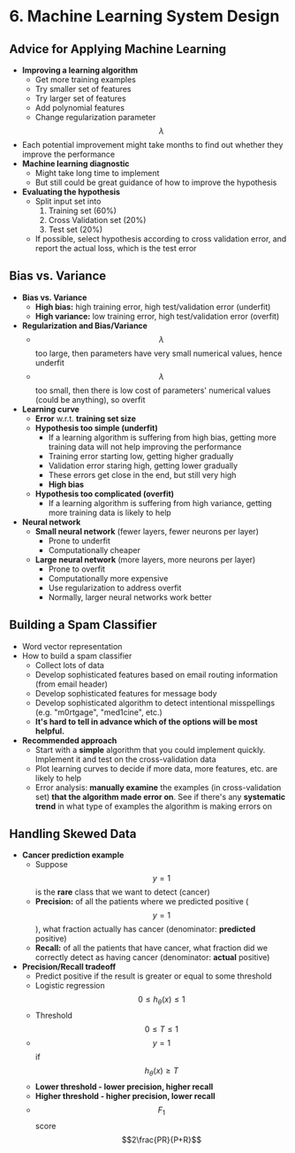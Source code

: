 # 6. Machine Learning System Design

## Advice for Applying Machine Learning

* **Improving a learning algorithm**
  * Get more training examples
  * Try smaller set of features
  * Try larger set of features
  * Add polynomial features
  * Change regularization parameter $$\lambda$$
* Each potential improvement might take months to find out whether they improve the performance
* **Machine learning diagnostic**
  * Might take long time to implement
  * But still could be great guidance of how to improve the hypothesis
* **Evaluating the hypothesis**
  * Split input set into
    1. Training set \(60%\)
    2. Cross Validation set \(20%\)
    3. Test set \(20%\)
  * If possible, select hypothesis according to cross validation error, and report the actual loss, which is the test error

## Bias vs. Variance

* **Bias vs. Variance**
  * **High bias:** high training error, high test/validation error \(underfit\)
  * **High variance:** low training error, high test/validation error \(overfit\)
* **Regularization and Bias/Variance**
  * $$\lambda$$too large, then parameters have very small numerical values, hence underfit
  * $$\lambda$$too small, then there is low cost of parameters' numerical values \(could be anything\), so overfit
* **Learning curve**
  * **Error** w.r.t. **training set size**
  * **Hypothesis too simple \(underfit\)**
    * If a learning algorithm is suffering from high bias, getting more training data will not help improving the performance
    * Training error starting low, getting higher gradually
    * Validation error staring high, getting lower gradually
    * These errors get close in the end, but still very high
    * **High bias**
  * **Hypothesis too complicated \(overfit\)**
    * If a learning algorithm is suffering from high variance, getting more training data is likely to help
* **Neural network**
  * **Small neural network** \(fewer layers, fewer neurons per layer\)
    * Prone to underfit
    * Computationally cheaper
  * **Large neural network** \(more layers, more neurons per layer\)
    * Prone to overfit
    * Computationally more expensive
    * Use regularization to address overfit
    * Normally, larger neural networks work better

## Building a Spam Classifier

* Word vector representation
* How to build a spam classifier
  * Collect lots of data
  * Develop sophisticated features based on email routing information \(from email header\)
  * Develop sophisticated features for message body
  * Develop sophisticated algorithm to detect intentional misspellings \(e.g. "m0rtgage", "med1cine", etc.\)
  * **It's hard to tell in advance which of the options will be most helpful.**
* **Recommended approach**
  * Start with a **simple** algorithm that you could implement quickly. Implement it and test on the cross-validation data
  * Plot learning curves to decide if more data, more features, etc. are likely to help
  * Error analysis: **manually examine** the examples \(in cross-validation set\) **that the algorithm made error on**. See if there's any **systematic trend** in what type of examples the algorithm is making errors on

## Handling Skewed Data

* **Cancer prediction example**
  * Suppose $$y=1$$is the **rare** class that we want to detect \(cancer\)
  * **Precision:** of all the patients where we predicted positive \($$y=1$$\), what fraction actually has cancer \(denominator: **predicted** positive\)
  * **Recall:** of all the patients that have cancer, what fraction did we correctly detect as having cancer \(denominator: **actual** positive\)
* **Precision/Recall tradeoff**
  * Predict positive if the result is greater or equal to some threshold
  * Logistic regression $$0\le h_{\theta}(x) \le 1$$
  * Threshold $$0\le T \le 1$$
  * $$y=1$$if $$h_{\theta}(x) \ge T$$
  * **Lower threshold - lower precision, higher recall**
  * **Higher threshold - higher precision, lower recall**
  * $$F_1$$score $$2\frac{PR}{P+R}$$

